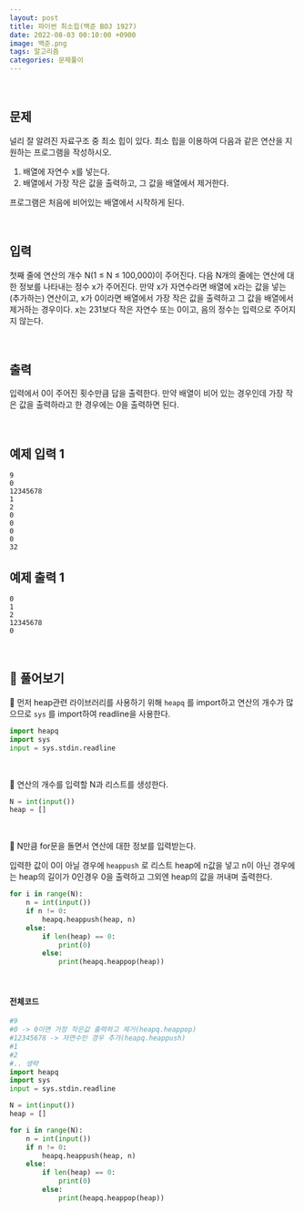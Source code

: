```yaml
---
layout: post
title: 파이썬 최소힙(백준 BOJ 1927)
date: 2022-08-03 00:10:00 +0900
image: 백준.png
tags: 알고리즘
categories: 문제풀이
---
```


<br>

## 문제

널리 잘 알려진 자료구조 중 최소 힙이 있다. 최소 힙을 이용하여 다음과 같은 연산을 지원하는 프로그램을 작성하시오.

1. 배열에 자연수 x를 넣는다.
2. 배열에서 가장 작은 값을 출력하고, 그 값을 배열에서 제거한다.

프로그램은 처음에 비어있는 배열에서 시작하게 된다.

<br>

## 입력

첫째 줄에 연산의 개수 N(1 ≤ N ≤ 100,000)이 주어진다. 다음 N개의 줄에는 연산에 대한 정보를 나타내는 정수 x가 주어진다. 만약 x가 자연수라면 배열에 x라는 값을 넣는(추가하는) 연산이고, x가 0이라면 배열에서 가장 작은 값을 출력하고 그 값을 배열에서 제거하는 경우이다. x는 231보다 작은 자연수 또는 0이고, 음의 정수는 입력으로 주어지지 않는다.

<br>

## 출력

입력에서 0이 주어진 횟수만큼 답을 출력한다. 만약 배열이 비어 있는 경우인데 가장 작은 값을 출력하라고 한 경우에는 0을 출력하면 된다.

<br>

## 예제 입력 1

```
9
0
12345678
1
2
0
0
0
0
32
```

## 예제 출력 1

```
0
1
2
12345678
0
```

<br>

## 📝 풀어보기

📌 먼저 heap관련 라이브러리를 사용하기 위해 `heapq` 를 import하고 연산의 개수가 많으므로 `sys` 를 import하여 readline을 사용한다.

``` python
import heapq
import sys
input = sys.stdin.readline
```

<br>

📌 연산의 개수를 입력할 N과 리스트를 생성한다. 

``` python
N = int(input())
heap = []
```

<br>

📌 N만큼 for문을 돌면서 연산에 대한 정보를 입력받는다.

입력한 값이 0이 아닐 경우에 `heappush` 로 리스트 heap에 n값을 넣고 n이 아닌 경우에는 heap의 길이가 0인경우 0을 출력하고 그외엔 heap의 값을 꺼내며 출력한다.

``` python
for i in range(N):
    n = int(input())
    if n != 0:
        heapq.heappush(heap, n)
    else:
        if len(heap) == 0:
            print(0)
        else:
            print(heapq.heappop(heap))
```

<br>

#### 전체코드

``` python
#9
#0 -> 0이면 가장 작은값 출력하고 제거(heapq.heappop)
#12345678 -> 자연수인 경우 추가(heapq.heappush)
#1
#2
#.. 생략
import heapq
import sys
input = sys.stdin.readline

N = int(input())
heap = []

for i in range(N):
    n = int(input())
    if n != 0:
        heapq.heappush(heap, n)
    else:
        if len(heap) == 0:
            print(0)
        else:
            print(heapq.heappop(heap))
```

